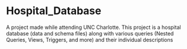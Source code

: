 # Hospital_Database
A project made while attending UNC Charlotte. This project is a hospital database (data and schema files) along with various queries (Nested Queries, Views, Triggers, and more) and their individual descriptions
